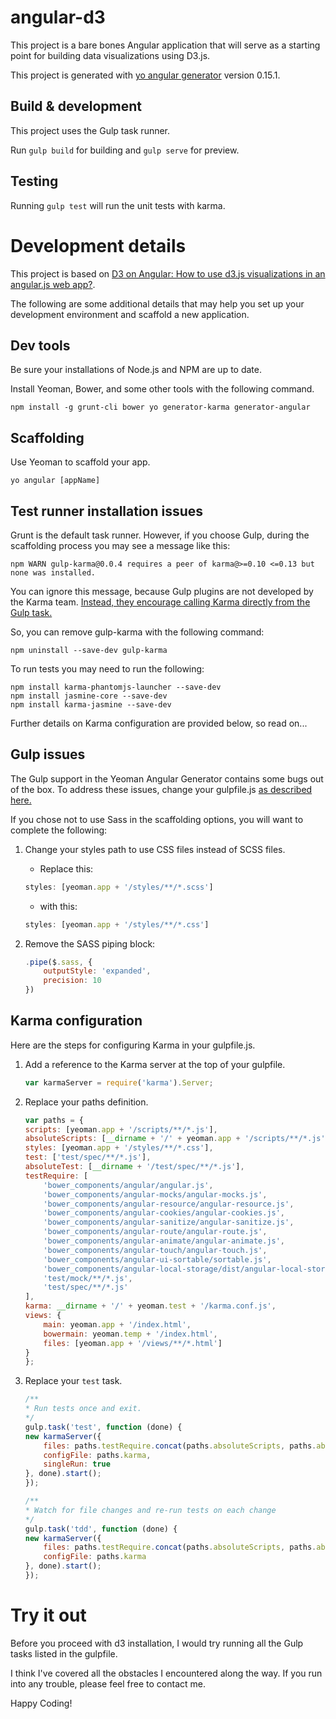 # angular-d3

This project is a bare bones Angular application that will serve as a starting point for building
data visualizations using D3.js.

This project is generated with [yo angular generator](https://github.com/yeoman/generator-angular)
version 0.15.1.

## Build & development

This project uses the Gulp task runner.

Run `gulp build` for building and `gulp serve` for preview.

## Testing

Running `gulp test` will run the unit tests with karma.

# Development details

This project is based on [D3 on Angular: How to use d3.js visualizations in an angular.js web app?](http://www.robinwieruch.de/d3-on-angular-seed/).

The following are some additional details that may help you set up your development environment and scaffold a new application.

## Dev tools

Be sure your installations of Node.js and NPM are up to date.

Install Yeoman, Bower, and some other tools with the following command.

```
npm install -g grunt-cli bower yo generator-karma generator-angular
```

## Scaffolding

Use Yeoman to scaffold your app.

```
yo angular [appName]
```

## Test runner installation issues

Grunt is the default task runner. However, if you choose Gulp, during the scaffolding process you may
see a message like this:

```
npm WARN gulp-karma@0.0.4 requires a peer of karma@>=0.10 <=0.13 but none was installed.
```

You can ignore this message, because Gulp plugins are not developed by the Karma team. 
[Instead, they encourage calling Karma directly from the Gulp task.](https://github.com/karma-runner/gulp-karma#do-we-need-a-plugin)

So, you can remove gulp-karma with the following command:

```
npm uninstall --save-dev gulp-karma
```

To run tests you may need to run the following:

```
npm install karma-phantomjs-launcher --save-dev
npm install jasmine-core --save-dev
npm install karma-jasmine --save-dev
```

Further details on Karma configuration are provided below, so read on...

## Gulp issues

The Gulp support in the Yeoman Angular Generator contains some bugs out of the box. To address these issues, change
your gulpfile.js [as described here.](https://github.com/yeoman/generator-angular/issues/1299)

If you chose not to use Sass in the scaffolding options, you will want to complete the following:

1. Change your styles path to use CSS files instead of SCSS files.
    * Replace this:
    ```javascript
    styles: [yeoman.app + '/styles/**/*.scss']
    ```
    * with this:
    ```javascript
    styles: [yeoman.app + '/styles/**/*.css']
    ```

2. Remove the SASS piping block:

    ```javascript
    .pipe($.sass, {
        outputStyle: 'expanded',
        precision: 10
    })
    ```

## Karma configuration

Here are the steps for configuring Karma in your gulpfile.js.

1. Add a reference to the Karma server at the top of your gulpfile.

    ```javascript
    var karmaServer = require('karma').Server;
    ```

2. Replace your paths definition.

    ```javascript
    var paths = {
    scripts: [yeoman.app + '/scripts/**/*.js'],
    absoluteScripts: [__dirname + '/' + yeoman.app + '/scripts/**/*.js'],
    styles: [yeoman.app + '/styles/**/*.css'],
    test: ['test/spec/**/*.js'],
    absoluteTest: [__dirname + '/test/spec/**/*.js'],
    testRequire: [
        'bower_components/angular/angular.js',
        'bower_components/angular-mocks/angular-mocks.js',
        'bower_components/angular-resource/angular-resource.js',
        'bower_components/angular-cookies/angular-cookies.js',
        'bower_components/angular-sanitize/angular-sanitize.js',
        'bower_components/angular-route/angular-route.js',
        'bower_components/angular-animate/angular-animate.js',
        'bower_components/angular-touch/angular-touch.js',
        'bower_components/angular-ui-sortable/sortable.js',
        'bower_components/angular-local-storage/dist/angular-local-storage.js',
        'test/mock/**/*.js',
        'test/spec/**/*.js'
    ],
    karma: __dirname + '/' + yeoman.test + '/karma.conf.js',
    views: {
        main: yeoman.app + '/index.html',
        bowermain: yeoman.temp + '/index.html',
        files: [yeoman.app + '/views/**/*.html']
    }
    };
    ```

3. Replace your `test` task.

    ```javascript
    /**
    * Run tests once and exit.
    */
    gulp.task('test', function (done) {
    new karmaServer({
        files: paths.testRequire.concat(paths.absoluteScripts, paths.absoluteTest),
        configFile: paths.karma,
        singleRun: true
    }, done).start();
    });

    /**
    * Watch for file changes and re-run tests on each change
    */
    gulp.task('tdd', function (done) {
    new karmaServer({
        files: paths.testRequire.concat(paths.absoluteScripts, paths.absoluteTest),
        configFile: paths.karma
    }, done).start();
    });
    ```

# Try it out

Before you proceed with d3 installation, I would try running all the Gulp tasks listed in the gulpfile.

I think I've covered all the obstacles I encountered along the way. If you run into any trouble, please
feel free to contact me.

Happy Coding!